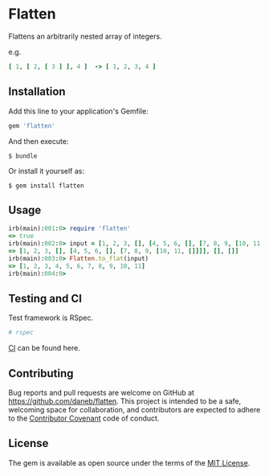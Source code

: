 # Flatten

Flattens an arbitrarily nested array of integers. 

e.g.
```ruby
[ 1, [ 2, [ 3 ] ], 4 ]  -> [ 1, 2, 3, 4 ] 
```

## Installation

Add this line to your application's Gemfile:

```ruby
gem 'flatten'
```

And then execute:

    $ bundle

Or install it yourself as:

    $ gem install flatten

## Usage

```ruby
irb(main):001:0> require 'flatten'
=> true
irb(main):002:0> input = [1, 2, 3, [], [4, 5, 6, [], [7, 8, 9, [10, 11, []]]], [], []]
=> [1, 2, 3, [], [4, 5, 6, [], [7, 8, 9, [10, 11, []]]], [], []]
irb(main):003:0> Flatten.to_flat(input)
=> [1, 2, 3, 4, 5, 6, 7, 8, 9, 10, 11]
irb(main):004:0>
```

## Testing and CI

Test framework is RSpec.

```bash
# rspec
```

[CI](https://travis-ci.org/daneb/flatten) can be found here.

## Contributing

Bug reports and pull requests are welcome on GitHub at https://github.com/daneb/flatten. This project is intended to be a safe, welcoming space for collaboration, and contributors are expected to adhere to the [Contributor Covenant](http://contributor-covenant.org) code of conduct.


## License

The gem is available as open source under the terms of the [MIT License](http://opensource.org/licenses/MIT).

